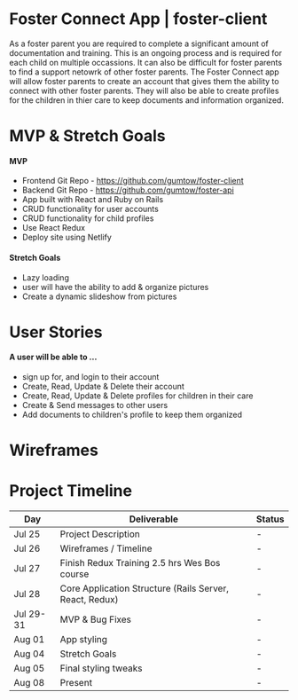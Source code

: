 # Foster Connect App | foster-client

As a foster parent you are required to complete a significant amount of documentation and training. This is an ongoing process and is required for each child on multiple occassions. It can also be difficult for foster parents to find a support netowrk of other foster parents. The Foster Connect app will allow foster parents to create an account that gives them the ability to connect with other foster parents. They will also be able to create profiles for the children in thier care to keep documents and information organized. 


# MVP & Stretch Goals

#### MVP
- Frontend Git Repo - https://github.com/gumtow/foster-client
- Backend Git Repo - https://github.com/gumtow/foster-api
- App built with React and Ruby on Rails
- CRUD functionality for user accounts
- CRUD functionality for child profiles
- Use React Redux
- Deploy site using Netlify

#### Stretch Goals
- Lazy loading
- user will have the ability to add & organize pictures
- Create a dynamic slideshow from pictures


# User Stories

#### A user will be able to ...
- sign up for, and login to their account
- Create, Read, Update & Delete their account
- Create, Read, Update & Delete profiles for children in their care
- Create & Send messages to other users
- Add documents to children's profile to keep them organized


# Wireframes


# Project Timeline

|  Day | Deliverable | Status
|---|---| ---|
|Jul 25| Project Description | -
|Jul 26| Wireframes /  Timeline | -
|Jul 27| Finish Redux Training 2.5 hrs Wes Bos course | - 
|Jul 28| Core Application Structure (Rails Server, React, Redux) | -
|Jul 29-31| MVP & Bug Fixes | -
|Aug 01| App styling | -
|Aug 04| Stretch Goals | -
|Aug 05| Final styling tweaks | -
|Aug 08| Present | -

